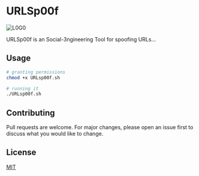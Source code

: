 # URLSp00f
![L0G0](https://user-images.githubusercontent.com/76558503/159757611-47e044c6-90b4-4a4d-947e-1392fa2bbac6.png)

URLSp00f is an Social-3ngineering Tool for spoofing URLs...



## Usage

```bash
# granting permissions
chmod +x URLsp00f.sh
```
```bash
# running it
./URLsp00f.sh
```

## Contributing
Pull requests are welcome. For major changes, please open an issue first to discuss what you would like to change.



## License
[MIT](https://choosealicense.com/licenses/mit/)
